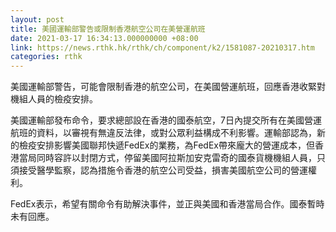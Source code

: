 ```yaml
---
layout: post
title: 美國運輸部警告或限制香港航空公司在美營運航班
date: 2021-03-17 16:34:13.000000000 +08:00
link: https://news.rthk.hk/rthk/ch/component/k2/1581087-20210317.htm
categories: rthk
---
```


美國運輸部警告，可能會限制香港的航空公司，在美國營運航班，回應香港收緊對機組人員的檢疫安排。 

美國運輸部發布命令，要求總部設在香港的國泰航空，7日內提交所有在美國營運航班的資料，以審視有無違反法律，或對公眾利益構成不利影響。運輸部認為，新的檢疫安排影響美國聯邦快遞FedEx的業務，為FedEx帶來龐大的營運成本，但香港當局同時容許以封閉方式，停留美國阿拉斯加安克雷奇的國泰貨機機組人員，只須接受醫學監察，認為措施令香港的航空公司受益，損害美國航空公司的營運權利。

FedEx表示，希望有關命令有助解決事件，並正與美國和香港當局合作。國泰暫時未有回應。
